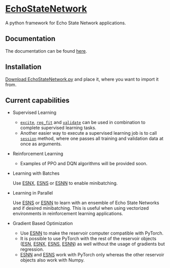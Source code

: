# [EchoStateNetwork](https://echostatenetwork.readthedocs.io/)
A python framework for Echo State Network applications.

## Documentation

The documentation can be found [here](https://echostatenetwork.readthedocs.io/).

## Installation
[Download EchoStateNetwork.py](https://github.com/Quantumyilmaz/EchoStateNetwork) and place it, where you want to import it from.

## Current capabilities
- Supervised Learning
  * [``excite``](https://echostatenetwork.readthedocs.io/en/latest/ESN.html#esn-excite), [``reg_fit``](https://echostatenetwork.readthedocs.io/en/latest/ESN.html#esn-reg-fit) and [``validate``](https://echostatenetwork.readthedocs.io/en/latest/ESN.html#esn-validate) can be used in combination to complete supervised learning tasks.
  * Another easier way to execute a supervised learning job is to call [``session``](https://echostatenetwork.readthedocs.io/en/latest/ESN.html#esn-session) method, where one passes all training and validation data at once as arguments.
  
- Reinforcement Learning
  * Examples of PPO and DQN algorithms will be provided soon.

- Learning with Batches

  Use [ESNX](https://echostatenetwork.readthedocs.io/en/latest/ESNX.html), [ESNS](https://echostatenetwork.readthedocs.io/en/latest/ESNS.html) or [ESNN](https://echostatenetwork.readthedocs.io/en/latest/ESNN.html) to enable minibatching.

- Learning in Parallel

  Use [ESNS](https://echostatenetwork.readthedocs.io/en/latest/ESNS.html) or [ESNN](https://echostatenetwork.readthedocs.io/en/latest/ESNN.html) to learn with an ensemble of Echo State Networks and if desired minibatching. This is useful when using vectorized environments in reinforcement learning applications.

- Gradient Based Optimization
  * Use [ESNN](https://echostatenetwork.readthedocs.io/en/latest/ESNN.html) to make the reservoir computer compatible with PyTorch. 
  * It is possible to use PyTorch with the rest of the reservoir objects ([ESN](https://echostatenetwork.readthedocs.io/en/latest/ESN.html), [ESNX](https://echostatenetwork.readthedocs.io/en/latest/ESNX.html), [ESNS](https://echostatenetwork.readthedocs.io/en/latest/ESNS.html), [ESNN](https://echostatenetwork.readthedocs.io/en/latest/ESNN.html)) as well without the usage of gradients but regression. 
  * [ESNN](https://echostatenetwork.readthedocs.io/en/latest/ESNN.html) and [ESNS](https://echostatenetwork.readthedocs.io/en/latest/ESNS.html) work with PyTorch only whereas the other reservoir objects also work with Numpy. 
    

